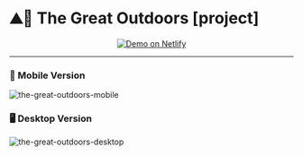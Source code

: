 # ⛰🧗‍ The Great Outdoors [project]

<p align="center">
  <a href="https://the-great-outdoors.netlify.com/" target="_blank">
    <img alt="Demo on Netlify" src="https://res.cloudinary.com/denny-dev/image/upload/v1585675063/demo_on_netlify_bbuvjz_vpuc3o.png">
  </a>
</p>

------------

<h3>📱 Mobile Version </h3>

![the-great-outdoors-mobile](https://user-images.githubusercontent.com/56850413/78059094-af65e780-735f-11ea-84c7-b794ee2f202c.gif)

<h3>🖥 Desktop Version</h3>

![the-great-outdoors-desktop](https://user-images.githubusercontent.com/56850413/78059560-711cf800-7360-11ea-8cd6-05706301cc26.gif)
